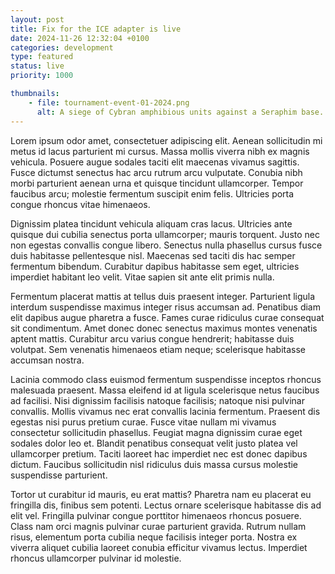 ```yaml
---
layout: post
title: Fix for the ICE adapter is live
date: 2024-11-26 12:32:04 +0100
categories: development
type: featured
status: live
priority: 1000

thumbnails: 
    - file: tournament-event-01-2024.png
      alt: A siege of Cybran amphibious units against a Seraphim base.
---
```


Lorem ipsum odor amet, consectetuer adipiscing elit. Aenean sollicitudin mi metus id lacus parturient mi cursus. Massa mollis viverra nibh ex magnis vehicula. Posuere augue sodales taciti elit maecenas vivamus sagittis. Fusce dictumst senectus hac arcu rutrum arcu vulputate. Conubia nibh morbi parturient aenean urna et quisque tincidunt ullamcorper. Tempor faucibus arcu; molestie fermentum suscipit enim felis. Ultricies porta congue rhoncus vitae himenaeos.

<!-- excerpt-end -->

Dignissim platea tincidunt vehicula aliquam cras lacus. Ultricies ante quisque dui cubilia senectus porta ullamcorper; mauris torquent. Justo nec non egestas convallis congue libero. Senectus nulla phasellus cursus fusce duis habitasse pellentesque nisl. Maecenas sed taciti dis hac semper fermentum bibendum. Curabitur dapibus habitasse sem eget, ultricies imperdiet habitant leo velit. Vitae sapien sit ante elit primis nulla.

Fermentum placerat mattis at tellus duis praesent integer. Parturient ligula interdum suspendisse maximus integer risus accumsan ad. Penatibus diam elit dapibus augue pharetra a fusce. Fames curae ridiculus curae consequat sit condimentum. Amet donec donec senectus maximus montes venenatis aptent mattis. Curabitur arcu varius congue hendrerit; habitasse duis volutpat. Sem venenatis himenaeos etiam neque; scelerisque habitasse accumsan nostra.

Lacinia commodo class euismod fermentum suspendisse inceptos rhoncus malesuada praesent. Massa eleifend id at ligula scelerisque netus faucibus ad facilisi. Nisi dignissim facilisis natoque facilisis; natoque nisi pulvinar convallis. Mollis vivamus nec erat convallis lacinia fermentum. Praesent dis egestas nisi purus pretium curae. Fusce vitae nullam mi vivamus consectetur sollicitudin phasellus. Feugiat magna dignissim curae eget sodales dolor leo et. Blandit penatibus consequat velit justo platea vel ullamcorper pretium. Taciti laoreet hac imperdiet nec est donec dapibus dictum. Faucibus sollicitudin nisl ridiculus duis massa cursus molestie suspendisse parturient.

Tortor ut curabitur id mauris, eu erat mattis? Pharetra nam eu placerat eu fringilla dis, finibus sem potenti. Lectus ornare scelerisque habitasse dis ad elit vel. Fringilla pulvinar congue porttitor himenaeos rhoncus posuere. Class nam orci magnis pulvinar curae parturient gravida. Rutrum nullam risus, elementum porta cubilia neque facilisis integer porta. Nostra ex viverra aliquet cubilia laoreet conubia efficitur vivamus lectus. Imperdiet rhoncus ullamcorper pulvinar id molestie.
